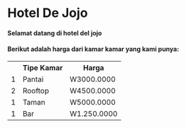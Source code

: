 # Hotel De Jojo
#### Selamat datang di hotel del jojo
#### Berikut adalah harga dari kamar kamar yang kami punya:

<table>
    <tr>
        <th> </th>
        <th>Tipe Kamar</th>
        <th>Harga</th>
    </tr>
    <tr>
        <td>1</td>
        <td>Pantai</td>
        <td>W3000.0000</td>
    </tr>
    <tr>
        <td>2</td>
        <td>Rooftop</td>
        <td>W4500.0000</td>
    </tr>
     <tr>
        <td>1</td>
        <td>Taman</td>
        <td>W5000.0000</td>
    </tr>
    <tr>
        <td>1</td>
        <td>Bar</td>
        <td>W1.250.0000</td>
    </tr>
</table>